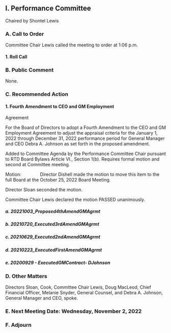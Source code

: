 ## I. Performance Committee

Chaired by Shontel Lewis

### A. Call to Order

Committee Chair Lewis called the meeting to order at 1:06 p.m.

#### 1. Roll Call

### B. Public Comment

None.

### C. Recommended Action

#### 1. Fourth Amendment to CEO and GM Employment 
Agreement

For the Board of Directors to adopt a Fourth Amendment to the CEO and GM Employment Agreement to adjust the appraisal criteria for the January 1, 2022 through December 31, 2022 performance period for General Manager and CEO Debra A. Johnson as set forth in the proposed amendment.

Added to Committee Agenda by the Performance Committee Chair pursuant to RTD Board Bylaws Article VI., Section 1(b). Requires formal motion and second at Committee meeting.

Motion:               Director Dishell made the motion to move this item to the full Board at the October 25, 2022 Board Meeting.

Director Sloan seconded the motion.

Committee Chair Lewis declared the motion PASSED unanimously.

##### a. 20221003_Proposed4thAmendGMAgrmt

##### b. 20210720_Executed3rdAmendGMAgrmt

##### c. 20210629_Executed2ndAmendGMAgrmt

##### d. 20210223_ExecutedFirstAmendGMAgrmt

##### e. 20200929 - ExecutedGMContract- DJohnson

### D. Other Matters

Directors Sloan, Cook, Committee Chair Lewis, Doug MacLeod, Chief Financial Officer, Melanie Snyder, General Counsel, and Debra A. Johnson, General Manager and CEO, spoke.

### E. Next Meeting Date: Wednesday, November 2, 2022

### F. Adjourn